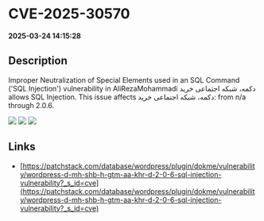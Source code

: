 # CVE-2025-30570

**2025-03-24 14:15:28**

## Description
Improper Neutralization of Special Elements used in an SQL Command ('SQL Injection') vulnerability in AliRezaMohammadi دکمه، شبکه اجتماعی خرید allows SQL Injection. This issue affects دکمه، شبکه اجتماعی خرید: from n/a through 2.0.6.

![](https://img.shields.io/static/v1?label=Score&message=7.6&color=red)
![](https://img.shields.io/static/v1?label=Severity&message=HIGH&color=red)
![](https://img.shields.io/static/v1?label=CWE&message=SQL&color=green)

## Links
- [https://patchstack.com/database/wordpress/plugin/dokme/vulnerability/wordpress-d-mh-shb-h-gtm-aa-khr-d-2-0-6-sql-injection-vulnerability?_s_id=cve](https://patchstack.com/database/wordpress/plugin/dokme/vulnerability/wordpress-d-mh-shb-h-gtm-aa-khr-d-2-0-6-sql-injection-vulnerability?_s_id=cve)
